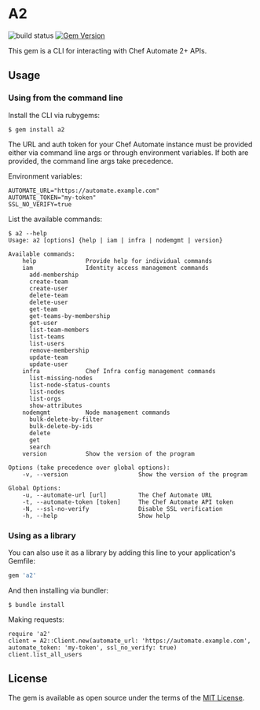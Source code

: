 # A2

![build status](https://github.com/gscho/a2-cli/actions/workflows/run-rake.yml/badge.svg?branch=main)
[![Gem Version](https://badge.fury.io/rb/a2.svg)](https://badge.fury.io/rb/a2)

This gem is a CLI for interacting with Chef Automate 2+ APIs.


## Usage

### Using from the command line

Install the CLI via rubygems:

    $ gem install a2

The URL and auth token for your Chef Automate instance must be provided either via command line args or through environment variables. If both are provided, the command line args take precedence.

Environment variables:

```
AUTOMATE_URL="https://automate.example.com"
AUTOMATE_TOKEN="my-token"
SSL_NO_VERIFY=true
```

List the available commands:

    $ a2 --help
    Usage: a2 [options] {help | iam | infra | nodemgmt | version}

    Available commands:
        help              Provide help for individual commands
        iam               Identity access management commands
          add-membership
          create-team
          create-user
          delete-team
          delete-user
          get-team
          get-teams-by-membership
          get-user
          list-team-members
          list-teams
          list-users
          remove-membership
          update-team
          update-user
        infra             Chef Infra config management commands
          list-missing-nodes
          list-node-status-counts
          list-nodes
          list-orgs
          show-attributes
        nodemgmt          Node management commands
          bulk-delete-by-filter
          bulk-delete-by-ids
          delete
          get
          search
        version           Show the version of the program

    Options (take precedence over global options):
        -v, --version                    Show the version of the program

    Global Options:
        -u, --automate-url [url]         The Chef Automate URL
        -t, --automate-token [token]     The Chef Automate API token
        -N, --ssl-no-verify              Disable SSL verification
        -h, --help                       Show help


### Using as a library

You can also use it as a library by adding this line to your application's Gemfile:

```ruby
gem 'a2'
```

And then installing via bundler:

    $ bundle install

Making requests:

```
require 'a2'
client = A2::Client.new(automate_url: 'https://automate.example.com', automate_token: 'my-token', ssl_no_verify: true)
client.list_all_users
```

## License

The gem is available as open source under the terms of the [MIT License](https://opensource.org/licenses/MIT).
